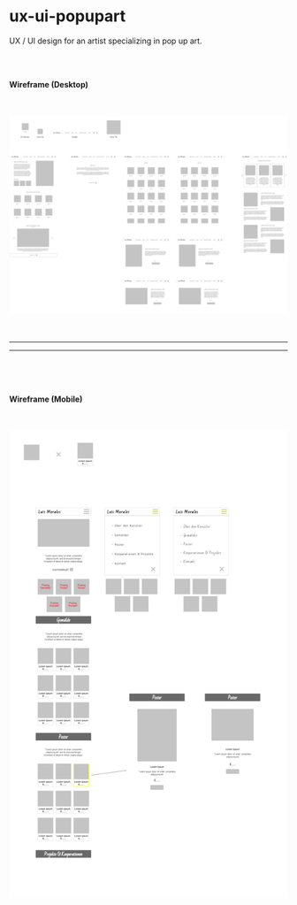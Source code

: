 # ux-ui-popupart

UX / UI design for an artist specializing in pop up art.

<br>
<br>

<b> Wireframe (Desktop)</b>

<br>
<br>

<img src="popupart-wireframe.png">

<br>
<br>
<br>
<hr>
<hr>
<br>
<br>
<br>

<b> Wireframe (Mobile)</b>

<br>
<br>


<img src="popupart-mobile-wireframe.png">
